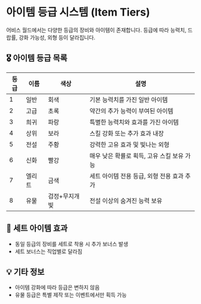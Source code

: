 # 아이템 등급 시스템 (Item Tiers)

어비스 월드에서는 다양한 등급의 장비와 아이템이 존재합니다. 등급에 따라 능력치, 드랍률, 강화 가능성, 외형 등이 달라집니다.

## 🎖️ 아이템 등급 목록

| 등급 | 이름 | 색상 | 설명 |
|------|------|------|------|
| 1 | 일반 | 회색 | 기본 능력치를 가진 일반 아이템 |
| 2 | 고급 | 초록 | 약간의 추가 능력이 부여된 아이템 |
| 3 | 희귀 | 파랑 | 특별한 능력치와 효과를 가진 아이템 |
| 4 | 상위 | 보라 | 스킬 강화 또는 추가 효과 내장 |
| 5 | 전설 | 주황 | 강력한 고유 효과 및 빛나는 외형 |
| 6 | 신화 | 빨강 | 매우 낮은 확률로 획득, 고유 스킬 보유 가능 |
| 7 | 엘리트 | 금색 | 세트 아이템 전용 등급, 외형 전용 효과 추가 |
| 8 | 유물 | 검정+무지개빛 | 전설 이상의 숨겨진 능력 보유 |

## 🧩 세트 아이템 효과
- 동일 등급의 장비를 세트로 착용 시 추가 보너스 발생
- 세트 보너스는 직업별로 달라짐

## 💡 기타 정보
- 아이템 강화에 따라 등급은 변하지 않음
- 유물 등급은 특별 제작 또는 이벤트에서만 획득 가능


